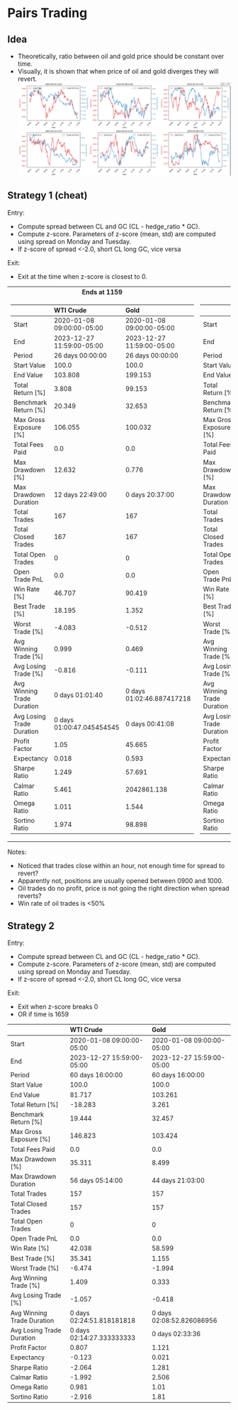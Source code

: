 # Pairs Trading

## Idea  
- Theoretically, ratio between oil and gold price should be constant over time.
- Visually, it is shown that when price of oil and gold diverges they will revert.
![alt text](../images/cl-gc-cointegration.png)

## __Strategy 1 (cheat)__
Entry:  
- Compute spread between CL and GC  (CL - hedge_ratio * GC).
- Compute z-score. Parameters of z-score (mean, std) are computed using spread on Monday and Tuesday.
- If z-score of spread <-2.0, short CL long GC, vice versa  

Exit:  
- Exit at the time when z-score is closest to 0.   

<table>
<tr><th> Ends at 1159 </th><th> Ends at 1559 </th></tr>
<tr><td>  

|                            | WTI Crude                 | Gold                      |
|:---------------------------|:--------------------------|:--------------------------|
| Start                      | 2020-01-08 09:00:00-05:00 | 2020-01-08 09:00:00-05:00 |
| End                        | 2023-12-27 11:59:00-05:00 | 2023-12-27 11:59:00-05:00 |
| Period                     | 26 days 00:00:00          | 26 days 00:00:00          |
| Start Value                | 100.0                     | 100.0                     |
| End Value                  | 103.808                   | 199.153                   |
| Total Return [%]           | 3.808                     | 99.153                    |
| Benchmark Return [%]       | 20.349                    | 32.653                    |
| Max Gross Exposure [%]     | 106.055                   | 100.032                   |
| Total Fees Paid            | 0.0                       | 0.0                       |
| Max Drawdown [%]           | 12.632                    | 0.776                     |
| Max Drawdown Duration      | 12 days 22:49:00          | 0 days 20:37:00           |
| Total Trades               | 167                       | 167                       |
| Total Closed Trades        | 167                       | 167                       |
| Total Open Trades          | 0                         | 0                         |
| Open Trade PnL             | 0.0                       | 0.0                       |
| Win Rate [%]               | 46.707                    | 90.419                    |
| Best Trade [%]             | 18.195                    | 1.352                     |
| Worst Trade [%]            | -4.083                    | -0.512                    |
| Avg Winning Trade [%]      | 0.999                     | 0.469                     |
| Avg Losing Trade [%]       | -0.816                    | -0.111                    |
| Avg Winning Trade Duration | 0 days 01:01:40           | 0 days 01:02:46.887417218 |
| Avg Losing Trade Duration  | 0 days 01:00:47.045454545 | 0 days 00:41:08           |
| Profit Factor              | 1.05                      | 45.665                    |
| Expectancy                 | 0.018                     | 0.593                     |
| Sharpe Ratio               | 1.249                     | 57.691                    |
| Calmar Ratio               | 5.461                     | 2042861.138               |
| Omega Ratio                | 1.011                     | 1.544                     |
| Sortino Ratio              | 1.974                     | 98.898                    |

</td><td>

|                            | WTI Crude                 | Gold                      |
|:---------------------------|:--------------------------|:--------------------------|
| Start                      | 2020-01-08 09:00:00-05:00 | 2020-01-08 09:00:00-05:00 |
| End                        | 2023-12-27 15:59:00-05:00 | 2023-12-27 15:59:00-05:00 |
| Period                     | 60 days 16:00:00          | 60 days 16:00:00          |
| Start Value                | 100.0                     | 100.0                     |
| End Value                  | 118.209                   | 221.481                   |
| Total Return [%]           | 18.209                    | 121.481                   |
| Benchmark Return [%]       | 19.444                    | 32.457                    |
| Max Gross Exposure [%]     | 106.962                   | 100.029                   |
| Total Fees Paid            | 0.0                       | 0.0                       |
| Max Drawdown [%]           | 15.466                    | 1.275                     |
| Max Drawdown Duration      | 19 days 09:46:00          | 2 days 12:18:00           |
| Total Trades               | 157                       | 157                       |
| Total Closed Trades        | 157                       | 157                       |
| Total Open Trades          | 0                         | 0                         |
| Open Trade PnL             | 0.0                       | 0.0                       |
| Win Rate [%]               | 48.408                    | 93.631                    |
| Best Trade [%]             | 18.195                    | 1.392                     |
| Worst Trade [%]            | -4.412                    | -0.277                    |
| Avg Winning Trade [%]      | 1.283                     | 0.551                     |
| Avg Losing Trade [%]       | -0.985                    | -0.115                    |
| Avg Winning Trade Duration | 0 days 02:25:31.578947368 | 0 days 02:26:17.959183673 |
| Avg Losing Trade Duration  | 0 days 02:29:38.734177215 | 0 days 02:31:18           |
| Profit Factor              | 1.205                     | 64.628                    |
| Expectancy                 | 0.102                     | 0.774                     |
| Sharpe Ratio               | 2.306                     | 34.627                    |
| Calmar Ratio               | 11.224                    | 9305.067                  |
| Omega Ratio                | 1.021                     | 1.326                     |
| Sortino Ratio              | 3.432                     | 55.994                    |


</td></tr> </table>

Notes:  
- Noticed that trades close within an hour, not enough time for spread to revert?
- Apparently not, positions are usually opened between 0900 and 1000.  
- Oil trades do no profit, price is not going the right direction when spread reverts?
- Win rate of oil trades is <50% 

## __Strategy 2__  
Entry:  
- Compute spread between CL and GC  (CL - hedge_ratio * GC).
- Compute z-score. Parameters of z-score (mean, std) are computed using spread on Monday and Tuesday.
- If z-score of spread <-2.0, short CL long GC, vice versa    

Exit:  
- Exit when z-score breaks 0
- OR if time is 1659  

|                            | WTI Crude                 | Gold                      |
|:---------------------------|:--------------------------|:--------------------------|
| Start                      | 2020-01-08 09:00:00-05:00 | 2020-01-08 09:00:00-05:00 |
| End                        | 2023-12-27 15:59:00-05:00 | 2023-12-27 15:59:00-05:00 |
| Period                     | 60 days 16:00:00          | 60 days 16:00:00          |
| Start Value                | 100.0                     | 100.0                     |
| End Value                  | 81.717                    | 103.261                   |
| Total Return [%]           | -18.283                   | 3.261                     |
| Benchmark Return [%]       | 19.444                    | 32.457                    |
| Max Gross Exposure [%]     | 146.823                   | 103.424                   |
| Total Fees Paid            | 0.0                       | 0.0                       |
| Max Drawdown [%]           | 35.311                    | 8.499                     |
| Max Drawdown Duration      | 56 days 05:14:00          | 44 days 21:03:00          |
| Total Trades               | 157                       | 157                       |
| Total Closed Trades        | 157                       | 157                       |
| Total Open Trades          | 0                         | 0                         |
| Open Trade PnL             | 0.0                       | 0.0                       |
| Win Rate [%]               | 42.038                    | 58.599                    |
| Best Trade [%]             | 35.341                    | 1.155                     |
| Worst Trade [%]            | -6.474                    | -1.994                    |
| Avg Winning Trade [%]      | 1.409                     | 0.333                     |
| Avg Losing Trade [%]       | -1.057                    | -0.418                    |
| Avg Winning Trade Duration | 0 days 02:24:51.818181818 | 0 days 02:08:52.826086956 |
| Avg Losing Trade Duration  | 0 days 02:14:27.333333333 | 0 days 02:33:36           |
| Profit Factor              | 0.807                     | 1.121                     |
| Expectancy                 | -0.123                    | 0.021                     |
| Sharpe Ratio               | -2.064                    | 1.281                     |
| Calmar Ratio               | -1.992                    | 2.506                     |
| Omega Ratio                | 0.981                     | 1.01                      |
| Sortino Ratio              | -2.916                    | 1.81                      |
